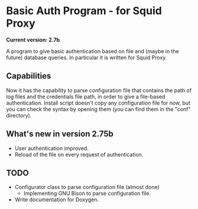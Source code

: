 Basic Auth Program - for Squid Proxy
=======================

**Current version: 2.7b**

A program to give basic authentication based on file and (maybe in the future) database queries. In particular it is written for Squid Proxy.

Capabilities
-----

Now it has the capability to parse configuration file that contains the path of log files and the credentials file path, in order to give a file-based authentication.
Install script doesn't copy any configuration file for now, but you can check the syntax by opening them (you can find them in the "conf" directory).

What's new in version 2.75b
-----

* User authentication improved.
* Reload of the file on every request of authentication.

TODO
-----

* Configurator class to parse configuration file (almost done)
  * Implementing GNU Bison to parse configuration file.
* Write documentation for Doxygen.
